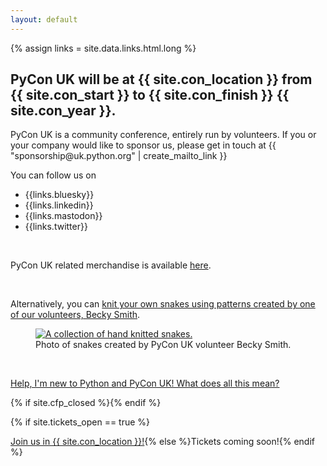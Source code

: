 ```yaml
---
layout: default
---
```


{% assign links = site.data.links.html.long %}

## PyCon UK will be at {{ site.con_location }} from {{ site.con_start }} to {{ site.con_finish }} {{ site.con_year }}.

<p>PyCon UK is a community conference, entirely run by volunteers. If you or your company would like to sponsor us, please get in touch at {{ "sponsorship@uk.python.org" | create_mailto_link }}</p>

<p>You can follow us on
  <ul>
    <li>{{links.bluesky}}</li>
    <li>{{links.linkedin}}</li>
    <li>{{links.mastodon}}</li>
    <li>{{links.twitter}}</li>
  </ul>
</p>
<br />

<p>PyCon UK related merchandise is available <a href="https://pyconuk.myspreadshop.co.uk/">here</a>.</p>
<br />

<p>Alternatively, you can <a href="https://www.ravelry.com/patterns/library/curly-snake-3">knit your own snakes using patterns created by one of our volunteers, Becky Smith</a>.</p>
<figure>
  <a href="https://www.ravelry.com/patterns/library/curly-snake-3"><img
    src="/images/becky_snakes.jpg"
    alt="A collection of hand knitted snakes."></a>
  <figcaption>
    Photo of snakes created by PyCon UK volunteer Becky Smith.
  </figcaption>
</figure>
<br />

<a href="/faq/">Help, I'm new to Python and PyCon UK! What does all this mean?</a>
<br />

{% if site.cfp_closed %}<!--{% endif %}<p>{% if site.cfp_open %}<p>Do you have an idea for something you'd like to share with our audience? <a href="/call-for-proposals/">Tell us about it!</a>{% else %}CFP coming soon!{% endif %}</p>{% if site.cfp_closed %}-->{% endif %}
<p>{% if site.tickets_open == true %}<p><a href="/tickets">Join us in {{ site.con_location }}!</a>{% else %}Tickets coming soon!{% endif %}</p>
